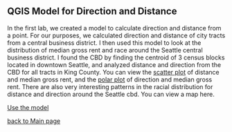 ## QGIS Model for Direction and Distance
In the first lab, we created a model to calculate direction and distance from a point. 
For our purposes, we calculated direction and distance of city tracts from a central business district. 
I then used this model to look at the distribution of median gross rent and race around the Seattle central business district. I found the CBD by finding the centroid of 3 census blocks located in downtown Seattle, and analyzed distance and direction from the CBD for all tracts in King County. You can view the [scatter plot](scatter_plot_distance.html) of distance and median gross rent, and the [polar plot]() of direction and median gross rent. There are also very interesting patterns in the racial distribution for distance and direction around the Seattle cbd. You can view a map here. 

[Use the model](https://github.com/caseylilley/caseylilley.github.io/blob/master/distance_from_point.model3)

[back to Main page](README.md)
